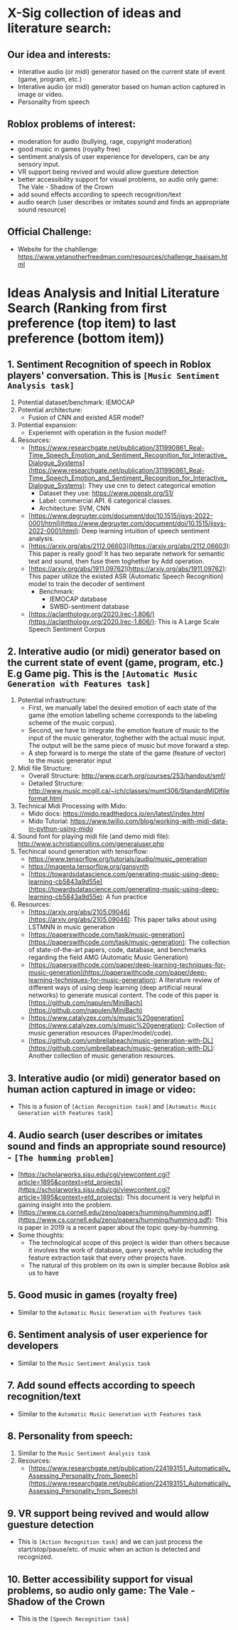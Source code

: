 # X-Sig collection of ideas and literature search:

## Our idea and interests:
* Interative audio (or midi) generator based on the current state of event (game, program, etc.)
* Interative audio (or midi) generator based on human action captured in image or video.
* Personality from speech

## Roblox problems of interest:
* moderation for audio (bullying, rage, copyright moderation)
* good music in games (royalty free)
* sentiment analysis of user experience for developers, can be any sensory input.
* VR support being revived and would allow guesture detection
* better accessibility support for visual problems, so audio only game: The Vale - Shadow of the Crown
* add sound effects according to speech recognition/text
* audio search (user describes or imitates sound and finds an appropriate sound resource)

## Official Challenge:
* Website for the chahllenge: https://www.yetanotherfreedman.com/resources/challenge_haaisam.html

# Ideas Analysis and Initial Literature Search (Ranking from first preference (top item) to last preference (bottom item))

## 1. Sentiment Recognition of speech in Roblox players' conversation. This is `[Music Sentiment Analysis task]`
1. Potential dataset/benchmark: IEMOCAP
2. Potential architecture: 
   * Fusion of CNN and existed ASR model?
3. Potential expansion: 
   * Experiemnt with operation in the fusion model?
4. Resources:
   * [https://www.researchgate.net/publication/311990861_Real-Time_Speech_Emotion_and_Sentiment_Recognition_for_Interactive_Dialogue_Systems](https://www.researchgate.net/publication/311990861_Real-Time_Speech_Emotion_and_Sentiment_Recognition_for_Interactive_Dialogue_Systems): They use cnn to detect categorical emotion
       * Dataset they use: https://www.openslr.org/51/
       * Label: commercial API. 6 categorical classes.
       * Architecture: SVM, CNN
    * [https://www.degruyter.com/document/doi/10.1515/jisys-2022-0001/html](https://www.degruyter.com/document/doi/10.1515/jisys-2022-0001/html): Deep learning intuition of speech sentiment analysis.
    * [https://arxiv.org/abs/2112.06603](https://arxiv.org/abs/2112.06603): This paper is really good! It has two separate network for semantic text and sound, then fuse them toghether by Add operation.
    * [https://arxiv.org/abs/1911.09762](https://arxiv.org/abs/1911.09762): This paper utilize the existed ASR (Automatic Speech Recognition) model to train the decoder of sentiment
       * Benchmark:
          * IEMOCAP database
          * SWBD-sentiment database
   * [https://aclanthology.org/2020.lrec-1.806/](https://aclanthology.org/2020.lrec-1.806/): This is A Large Scale Speech Sentiment Corpus

## 2. Interative audio (or midi) generator based on the current state of event (game, program, etc.) E.g Game pig. This is the `[Automatic Music Generation with Features task]`
1. Potential infrastructure:
   * First, we manually label the desired emotion of each state of the game (the emotion labelling scheme corresponds to the labeling scheme of the music corpus).
   * Second, we have to integrate the emotion feature of music to the input of the music generator, toghether with the actual music input. The output will be the same piece of music but move forward a step.
   * A step forward is to merge the state of the game (feature of vector) to the music generator input
2. Midi file Structure:
   * Overall Structure: http://www.ccarh.org/courses/253/handout/smf/
   * Detailed Structure: http://www.music.mcgill.ca/~ich/classes/mumt306/StandardMIDIfileformat.html
3. Technical Midi Processing with Mido:
   * Mido docs: https://mido.readthedocs.io/en/latest/index.html
   * Mido Tutorial: https://www.twilio.com/blog/working-with-midi-data-in-python-using-mido
4. Sound font for playing midi file (and demo midi file): http://www.schristiancollins.com/generaluser.php
5. Techincal sound generation with tensorflow: 
   * https://www.tensorflow.org/tutorials/audio/music_generation
   * https://magenta.tensorflow.org/gansynth
   * [https://towardsdatascience.com/generating-music-using-deep-learning-cb5843a9d55e](https://towardsdatascience.com/generating-music-using-deep-learning-cb5843a9d55e): A fun practice
6. Resources:
   * [https://arxiv.org/abs/2105.09046](https://arxiv.org/abs/2105.09046): This paper talks about using LSTMNN in music generation
   * [https://paperswithcode.com/task/music-generation](https://paperswithcode.com/task/music-generation): The collection of state-of-the-art papers, code, database, and benchmarks regarding the field AMG (Automatic Music Generation)
   * [https://paperswithcode.com/paper/deep-learning-techniques-for-music-generation](https://paperswithcode.com/paper/deep-learning-techniques-for-music-generation): A literature review of different ways of using deep learning (deep artificial neural networks) to generate musical content. The code of this paper is [https://github.com/napulen/MiniBach](https://github.com/napulen/MiniBach)
   * [https://www.catalyzex.com/s/music%20generation](https://www.catalyzex.com/s/music%20generation): Collection of music generation resources (Paper/model/code).
   * [https://github.com/umbrellabeach/music-generation-with-DL](https://github.com/umbrellabeach/music-generation-with-DL): Another collection of music generation resources.

## 3. Interative audio (or midi) generator based on human action captured in image or video:
* This is a fusion of `[Action Recognition task]` and `[Automatic Music Generation with Features task]`

## 4. Audio search (user describes or imitates sound and finds an appropriate sound resource) - `[The humming problem]`
* [https://scholarworks.sjsu.edu/cgi/viewcontent.cgi?article=1895&context=etd_projects](https://scholarworks.sjsu.edu/cgi/viewcontent.cgi?article=1895&context=etd_projects): This document is very helpful in gaining insight into the problem.
* [https://www.cs.cornell.edu/zeno/papers/humming/humming.pdf](https://www.cs.cornell.edu/zeno/papers/humming/humming.pdf): This is paper in 2019 is a recent paper about the topic quey-by-humming.
* Some thoughts:
  * The technological scope of this project is wider than others because it involves the work of database, query search, while including the feature extraction task that every other projects have.
  * The natural of this problem on its own is simpler because Roblox ask us to have 

## 5. Good music in games (royalty free)
* Similar to the `Automatic Music Generation with Features task`

## 6. Sentiment analysis of user experience for developers
* Similar to the `Music Sentiment Analysis task`

## 7. Add sound effects according to speech recognition/text
* Similar to the `Automatic Music Generation with Features task`

## 8. Personality from speech:
1. Similar to the `Music Sentiment Analysis task`
2. Resources:
   * [https://www.researchgate.net/publication/224193151_Automatically_Assessing_Personality_from_Speech](https://www.researchgate.net/publication/224193151_Automatically_Assessing_Personality_from_Speech)

## 9. VR support being revived and would allow guesture detection
* This is `[Action Recognition task]` and we can just process the start/stop/pause/etc. of music when an action is detected and recognized.

## 10. Better accessibility support for visual problems, so audio only game: The Vale - Shadow of the Crown
* This is the `[Speech Recognition task]`